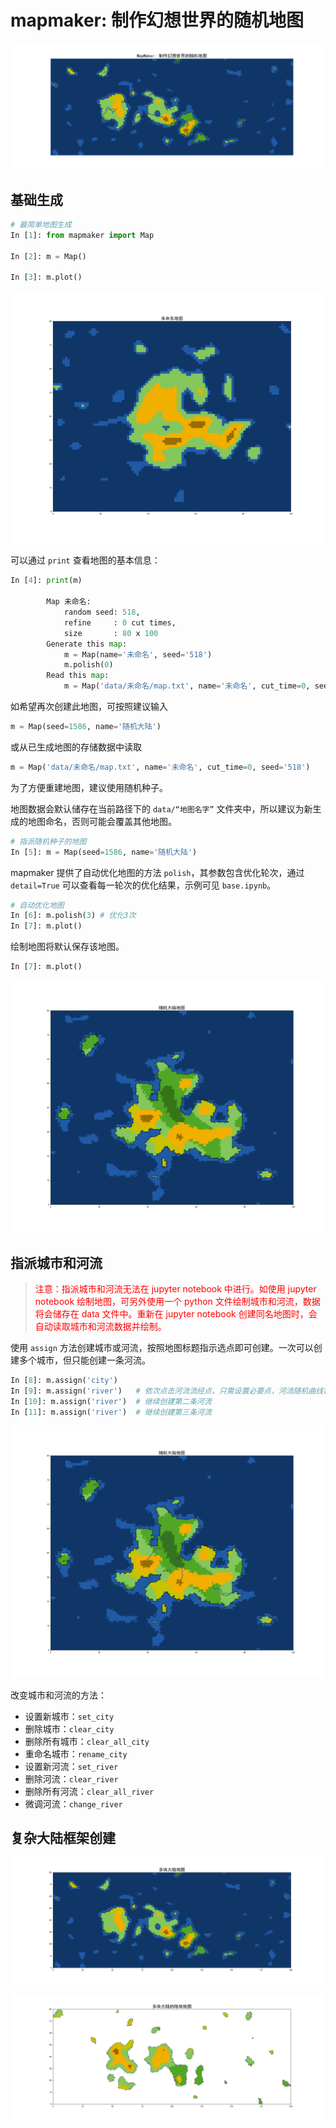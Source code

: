 # mapmaker: 制作幻想世界的随机地图

![MapMaker](MapMaker制作幻想世界的随机地图.png)

## 基础生成
```python
# 最简单地图生成
In [1]: from mapmaker import Map

In [2]: m = Map()

In [3]: m.plot()
```
![未命名地图](未命名地图.png)

可以通过 `print` 查看地图的基本信息：
```python
In [4]: print(m)

        Map 未命名: 
            random seed: 518, 
            refine     : 0 cut times, 
            size       : 80 x 100
        Generate this map: 
            m = Map(name='未命名', seed='518')
            m.polish(0)
        Read this map: 
            m = Map('data/未命名/map.txt', name='未命名', cut_time=0, seed='518')

```
如希望再次创建此地图，可按照建议输入
```python
m = Map(seed=1586, name='随机大陆')
```
或从已生成地图的存储数据中读取
```python
m = Map('data/未命名/map.txt', name='未命名', cut_time=0, seed='518')
```

为了方便重建地图，建议使用随机种子。

地图数据会默认储存在当前路径下的 `data/“地图名字”` 文件夹中，所以建议为新生成的地图命名，否则可能会覆盖其他地图。

```python
# 指派随机种子的地图
In [5]: m = Map(seed=1586, name='随机大陆')
```

mapmaker 提供了自动优化地图的方法 `polish`，其参数包含优化轮次，通过 `detail=True` 可以查看每一轮次的优化结果，示例可见 `base.ipynb`。

```python
# 自动优化地图
In [6]: m.polish(3) # 优化3次
In [7]: m.plot()
```

绘制地图将默认保存该地图。
```python
In [7]: m.plot()
```
![无城市河流](无城市河流.png)

## 指派城市和河流

> <font color = Red>注意：指派城市和河流无法在 jupyter notebook 中进行。如使用 jupyter notebook 绘制地图，可另外使用一个 python 文件绘制城市和河流，数据将会储存在 data 文件中。重新在 jupyter notebook 创建同名地图时，会自动读取城市和河流数据并绘制。</font>

使用 `assign` 方法创建城市或河流，按照地图标题指示选点即可创建。一次可以创建多个城市，但只能创建一条河流。

```python
In [8]: m.assign('city')
In [9]: m.assign('river')   # 依次点击河流流经点，只需设置必要点，河流随机曲线将会自动随机创建
In [10]: m.assign('river')  # 继续创建第二条河流
In [11]: m.assign('river')  # 继续创建第三条河流
```

![随机大陆地图](随机大陆地图.png)

改变城市和河流的方法：
* 设置新城市：`set_city`
* 删除城市：`clear_city`
* 删除所有城市：`clear_all_city`
* 重命名城市：`rename_city`
* 设置新河流：`set_river`
* 删除河流：`clear_river`
* 删除所有河流：`clear_all_river`
* 微调河流：`change_river`

## 复杂大陆框架创建

![多块大陆地图](多块大陆地图.png)

![陆地地图](多块大陆的陆地地图.png)